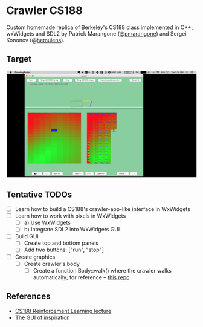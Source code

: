 # Crawler CS188

Custom homemade replica of Berkeley's CS188 class implemented in C++, wxWidgets and SDL2 by Patrick Marangone (@[pmarangone](https://github.com/pmarangone)) and Sergei Kononov (@[hemulens](https://github.com/hemulens)).

## Target

![Target interface of the project](_resources/img/example-berkeley-1.png "Crawler CS188")

## Tentative TODOs

- [ ] Learn how to build a CS188's crawler-app-like interface in WxWidgets
- [ ] Learn how to work with pixels in WxWidgets
  - [ ] a) Use WxWidgets
  - [ ] b) Integrate SDL2 into WxWidgets GUI
- [ ] Build GUI
  - [ ] Create top and bottom panels
  - [ ] Add two buttons: ["run", "stop"]
- [ ] Create graphics
  - [ ] Create crawler's body
    - [ ] Create a function Body::walk() where the crawler walks automatically; for reference – [this repo](https://github.com/rwwaskk/CS188-Berkeley/blob/master/reinforcement/crawler.py)

## References

- [CS188 Reinforcement Learning lecture](https://www.youtube.com/watch?v=TiXS7vROBEg&t=775s)
- [The GUI of inspiration](https://www.youtube.com/watch?v=PBjVn5OWK0k)
